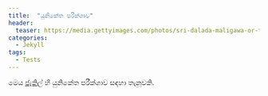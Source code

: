 ```yaml
---
title:  "යුනිකේත පරීක්ශාව"
header:
  teaser: https://media.gettyimages.com/photos/sri-dalada-maligawa-or-the-temple-of-the-sacred-tooth-relic-at-night-picture-id530076523
categories: 
  - Jekyll
tags:
  - Tests
---
```


මෙය [ජැකිල්] හි යුනිකේත පරීක්ශාව සඳහා තැනූවකි. 

[ජැකිල්]: http://jekyllrb.com/
